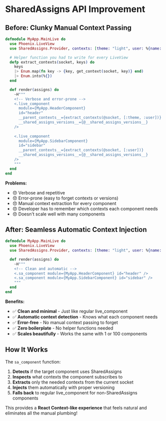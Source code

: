 # SharedAssigns API Improvement

## Before: Clunky Manual Context Passing

```elixir
defmodule MyApp.MainLive do
  use Phoenix.LiveView
  use SharedAssigns.Provider, contexts: [theme: "light", user: %{name: "Guest"}]

  # Helper function you had to write for every LiveView
  defp extract_contexts(socket, keys) do
    keys
    |> Enum.map(fn key -> {key, get_context(socket, key)} end)
    |> Enum.into(%{})
  end

  def render(assigns) do
    ~H"""
    <!-- Verbose and error-prone -->
    <.live_component
      module={MyApp.HeaderComponent}
      id="header"
      __parent_contexts__={extract_contexts(@socket, [:theme, :user])}
      __shared_assigns_versions__={@__shared_assigns_versions__}
    />
    
    <.live_component
      module={MyApp.SidebarComponent}
      id="sidebar"
      __parent_contexts__={extract_contexts(@socket, [:user])}
      __shared_assigns_versions__={@__shared_assigns_versions__}
    />
    """
  end
end
```

**Problems:**
- 😞 Verbose and repetitive
- 😞 Error-prone (easy to forget contexts or versions)
- 😞 Manual context extraction for every component
- 😞 Developer has to remember which contexts each component needs
- 😞 Doesn't scale well with many components

## After: Seamless Automatic Context Injection

```elixir
defmodule MyApp.MainLive do
  use Phoenix.LiveView
  use SharedAssigns.Provider, contexts: [theme: "light", user: %{name: "Guest"}]

  def render(assigns) do
    ~H"""
    <!-- Clean and automatic -->
    <.sa_component module={MyApp.HeaderComponent} id="header" />
    <.sa_component module={MyApp.SidebarComponent} id="sidebar" />
    """
  end
end
```

**Benefits:**
- ✅ **Clean and minimal** - Just like regular live_component
- ✅ **Automatic context detection** - Knows what each component needs
- ✅ **Error-free** - No manual context passing to forget
- ✅ **Zero boilerplate** - No helper functions needed
- ✅ **Scales beautifully** - Works the same with 1 or 100 components

## How It Works

The `sa_component` function:

1. **Detects** if the target component uses SharedAssigns
2. **Inspects** what contexts the component subscribes to
3. **Extracts** only the needed contexts from the current socket
4. **Injects** them automatically with proper versioning
5. **Falls back** to regular live_component for non-SharedAssigns components

This provides a **React Context-like experience** that feels natural and eliminates all the manual plumbing!
